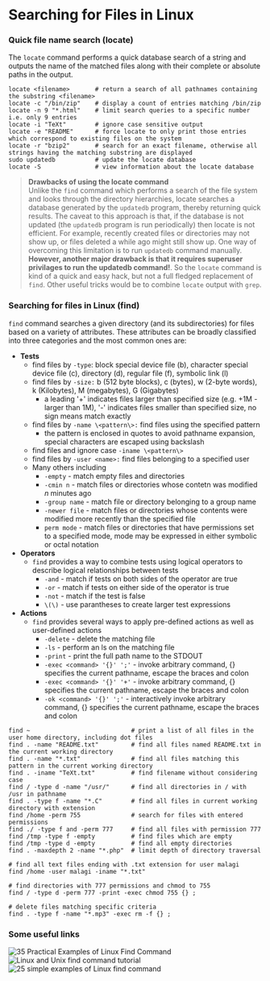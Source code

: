 # Searching for Files in Linux

### Quick file name search (locate)
The ```locate``` command performs a quick database search of a string and outputs the name of the matched files along with their complete or absolute paths in the output.

```console
locate <filename>       # return a search of all pathnames containing the substring <filename>
locate -c "/bin/zip"    # display a count of entries matching /bin/zip 
locate -n 9 "*.html"    # limit search queries to a specific number i.e. only 9 entries
locate -i "TeXt"        # ignore case sensitive output
locate -e "README"      # force locate to only print those entries which correspond to existing files on the system
locate -r "bzip2"       # search for an exact filename, otherwise all strings having the matching substring are displayed
sudo updatedb           # update the locate database
locate -S               # view information about the locate database
```
> **Drawbacks of using the locate command** <br>
  Unlike the ```find``` command which performs a search of the file system and looks through the directory hierarchies, locate searches a database generated by the ```updatedb``` program, thereby returning quick results. The caveat to this approach is that, if the database is not updated (the ```updatedb``` program is run periodically) then locate is not efficient. For example, recently created files or directories may not show up, or files deleted a while ago might still show up. One way of overcoming this limitation is to run ```updatedb``` command manually. **However, another major drawback is that it requires superuser privilages to run the updatedb command!**. So the ```locate``` command is kind of a quick and easy hack, but not a full fledged replacement of ```find```. Other useful tricks would be to combine ```locate``` output with ```grep```.


### Searching for files in Linux (find)
```find``` command searches a given directory (and its subdirectories) for files based on a variety of attributes. These attributes can be broadly classified into three categories and the most common ones are:
* **Tests**
    * find files by ```-type```: block special device file (b), character special device file (c), directory (d), regular file (f), symbolic link (l)
    * find files by ```-size:``` b (512 byte blocks), c (bytes), w (2-byte words), k (Kilobytes), M (megabytes), G (Gigabytes)
        * a leading '+' indicates files larger than specified size (e.g. +1M - larger than 1M), '-' indicates files smaller than specified size, no sign means match exactly
    * find files by ```-name \<pattern\>:``` find files using the specified pattern
        * the pattern is enclosed in quotes to avoid pathname expansion, special characters are escaped using backslash
    * find files and ignore case ```-iname \<pattern\>```
    * find files by ```-user <name>:``` find files belonging to a specified user
    * Many others including
      * ```-empty```      - match empty files and directories
      * ```-cmin n```     - match files or directories whose contetn was modified _n_ minutes ago
      * ```-group name``` - match file or directory belonging to a group name
      * ```-newer file``` - match files or directories whose contents were modified more recently than the specified file
      * ```perm mode```   - match files or directories that have permissions set to a specified mode, mode may be expressed in either symbolic or octal notation
* **Operators**
    * ```find``` provides a way to combine tests using logical operators to describe logical relationships between tests
        * ```-and``` - match if tests on both sides of the operator are true
        * ```-or```  - match if tests on either side of the operator is true
        * ```-not``` - match if the test is false
        * ```\(\)``` - use parantheses to create larger test expressions
* **Actions** 
  * ```find``` provides several ways to apply pre-defined actions as well as user-defined actions
      * ```-delete``` - delete the matching file
      * ```-ls```     - perform an ls on the matching file
      * ```-print```  - print the full path name to the STDOUT
      * ```-exec <command> '{}' ';'``` - invoke arbitrary command, \{\} specifies the current pathname, escape the braces and colon
      * ```-exec <command> '{}' '+'``` - invoke arbitrary command, \{\} specifies the current pathname, escape the braces and colon
      * ```-ok <command> '{}' ';'```   - interactively invoke arbitrary command, \{\} specifies the current pathname, escape the braces and colon
 

```console
find ~                            # print a list of all files in the user home directory, including dot files
find . -name "README.txt"         # find all files named README.txt in the current working directory
find . -name "*.txt"              # find all files matching this pattern in the current working directory
find . -iname "TeXt.txt"          # find filename without considering case
find / -type d -name "/usr/"      # find all directories in / with /usr in pathname
find . -type f -name "*.C"        # find all files in current working directory with extension
find /home -perm 755              # search for files with entered permissions
find ./ -type f and -perm 777     # find all files with permission 777
find /tmp -type f -empty          # find files which are empty
find /tmp -type d -empty          # find all empty directories
find . -maxdepth 2 -name "*.php"  # limit depth of directory traversal

# find all text files ending with .txt extension for user malagi 
find /home -user malagi -iname "*.txt"                                

# find directories with 777 permissions and chmod to 755
find / -type d -perm 777 -print -exec chmod 755 {} ;

# delete files matching specific criteria
find . -type f -name "*.mp3" -exec rm -f {} ;
```

### Some useful links
![35 Practical Examples of Linux Find Command](https://www.tecmint.com/35-practical-examples-of-linux-find-command/)
![Linux and Unix find command tutorial](https://shapeshed.com/unix-find/)
![25 simple examples of Linux find command](https://www.binarytides.com/linux-find-command-examples/)
